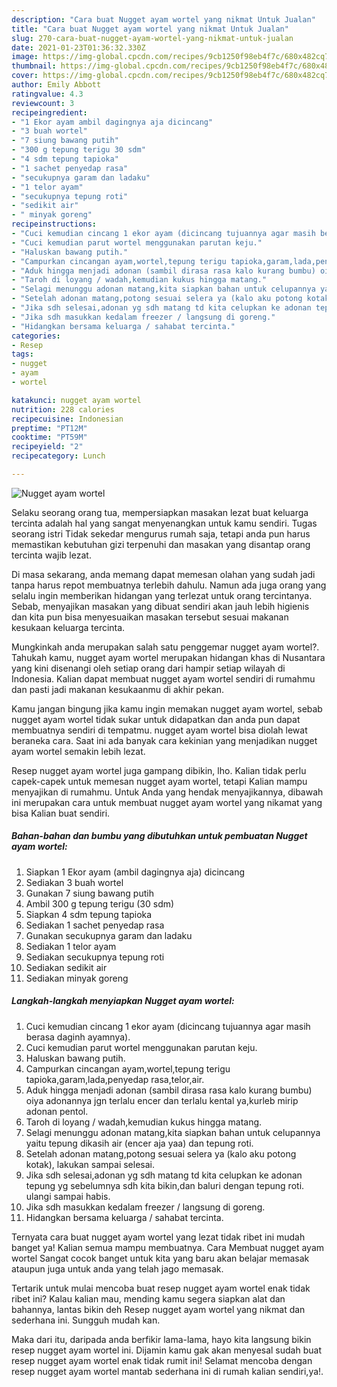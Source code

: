 ```yaml
---
description: "Cara buat Nugget ayam wortel yang nikmat Untuk Jualan"
title: "Cara buat Nugget ayam wortel yang nikmat Untuk Jualan"
slug: 270-cara-buat-nugget-ayam-wortel-yang-nikmat-untuk-jualan
date: 2021-01-23T01:36:32.330Z
image: https://img-global.cpcdn.com/recipes/9cb1250f98eb4f7c/680x482cq70/nugget-ayam-wortel-foto-resep-utama.jpg
thumbnail: https://img-global.cpcdn.com/recipes/9cb1250f98eb4f7c/680x482cq70/nugget-ayam-wortel-foto-resep-utama.jpg
cover: https://img-global.cpcdn.com/recipes/9cb1250f98eb4f7c/680x482cq70/nugget-ayam-wortel-foto-resep-utama.jpg
author: Emily Abbott
ratingvalue: 4.3
reviewcount: 3
recipeingredient:
- "1 Ekor ayam ambil dagingnya aja dicincang"
- "3 buah wortel"
- "7 siung bawang putih"
- "300 g tepung terigu 30 sdm"
- "4 sdm tepung tapioka"
- "1 sachet penyedap rasa"
- "secukupnya garam dan ladaku"
- "1 telor ayam"
- "secukupnya tepung roti"
- "sedikit air"
- " minyak goreng"
recipeinstructions:
- "Cuci kemudian cincang 1 ekor ayam (dicincang tujuannya agar masih berasa daginh ayamnya)."
- "Cuci kemudian parut wortel menggunakan parutan keju."
- "Haluskan bawang putih."
- "Campurkan cincangan ayam,wortel,tepung terigu tapioka,garam,lada,penyedap rasa,telor,air."
- "Aduk hingga menjadi adonan (sambil dirasa rasa kalo kurang bumbu) oiya adonannya jgn terlalu encer dan terlalu kental ya,kurleb mirip adonan pentol."
- "Taroh di loyang / wadah,kemudian kukus hingga matang."
- "Selagi menunggu adonan matang,kita siapkan bahan untuk celupannya yaitu tepung dikasih air (encer aja yaa) dan tepung roti."
- "Setelah adonan matang,potong sesuai selera ya (kalo aku potong kotak), lakukan sampai selesai."
- "Jika sdh selesai,adonan yg sdh matang td kita celupkan ke adonan tepung yg sebelumnya sdh kita bikin,dan baluri dengan tepung roti. ulangi sampai habis."
- "Jika sdh masukkan kedalam freezer / langsung di goreng."
- "Hidangkan bersama keluarga / sahabat tercinta."
categories:
- Resep
tags:
- nugget
- ayam
- wortel

katakunci: nugget ayam wortel 
nutrition: 228 calories
recipecuisine: Indonesian
preptime: "PT12M"
cooktime: "PT59M"
recipeyield: "2"
recipecategory: Lunch

---
```



![Nugget ayam wortel](https://img-global.cpcdn.com/recipes/9cb1250f98eb4f7c/680x482cq70/nugget-ayam-wortel-foto-resep-utama.jpg)

Selaku seorang orang tua, mempersiapkan masakan lezat buat keluarga tercinta adalah hal yang sangat menyenangkan untuk kamu sendiri. Tugas seorang istri Tidak sekedar mengurus rumah saja, tetapi anda pun harus memastikan kebutuhan gizi terpenuhi dan masakan yang disantap orang tercinta wajib lezat.

Di masa  sekarang, anda memang dapat memesan olahan yang sudah jadi tanpa harus repot membuatnya terlebih dahulu. Namun ada juga orang yang selalu ingin memberikan hidangan yang terlezat untuk orang tercintanya. Sebab, menyajikan masakan yang dibuat sendiri akan jauh lebih higienis dan kita pun bisa menyesuaikan masakan tersebut sesuai makanan kesukaan keluarga tercinta. 



Mungkinkah anda merupakan salah satu penggemar nugget ayam wortel?. Tahukah kamu, nugget ayam wortel merupakan hidangan khas di Nusantara yang kini disenangi oleh setiap orang dari hampir setiap wilayah di Indonesia. Kalian dapat membuat nugget ayam wortel sendiri di rumahmu dan pasti jadi makanan kesukaanmu di akhir pekan.

Kamu jangan bingung jika kamu ingin memakan nugget ayam wortel, sebab nugget ayam wortel tidak sukar untuk didapatkan dan anda pun dapat membuatnya sendiri di tempatmu. nugget ayam wortel bisa diolah lewat beraneka cara. Saat ini ada banyak cara kekinian yang menjadikan nugget ayam wortel semakin lebih lezat.

Resep nugget ayam wortel juga gampang dibikin, lho. Kalian tidak perlu capek-capek untuk memesan nugget ayam wortel, tetapi Kalian mampu menyajikan di rumahmu. Untuk Anda yang hendak menyajikannya, dibawah ini merupakan cara untuk membuat nugget ayam wortel yang nikamat yang bisa Kalian buat sendiri.

<!--inarticleads1-->

##### Bahan-bahan dan bumbu yang dibutuhkan untuk pembuatan Nugget ayam wortel:

1. Siapkan 1 Ekor ayam (ambil dagingnya aja) dicincang
1. Sediakan 3 buah wortel
1. Gunakan 7 siung bawang putih
1. Ambil 300 g tepung terigu (30 sdm)
1. Siapkan 4 sdm tepung tapioka
1. Sediakan 1 sachet penyedap rasa
1. Gunakan secukupnya garam dan ladaku
1. Sediakan 1 telor ayam
1. Sediakan secukupnya tepung roti
1. Sediakan sedikit air
1. Sediakan  minyak goreng




<!--inarticleads2-->

##### Langkah-langkah menyiapkan Nugget ayam wortel:

1. Cuci kemudian cincang 1 ekor ayam (dicincang tujuannya agar masih berasa daginh ayamnya).
1. Cuci kemudian parut wortel menggunakan parutan keju.
1. Haluskan bawang putih.
1. Campurkan cincangan ayam,wortel,tepung terigu tapioka,garam,lada,penyedap rasa,telor,air.
1. Aduk hingga menjadi adonan (sambil dirasa rasa kalo kurang bumbu) oiya adonannya jgn terlalu encer dan terlalu kental ya,kurleb mirip adonan pentol.
1. Taroh di loyang / wadah,kemudian kukus hingga matang.
1. Selagi menunggu adonan matang,kita siapkan bahan untuk celupannya yaitu tepung dikasih air (encer aja yaa) dan tepung roti.
1. Setelah adonan matang,potong sesuai selera ya (kalo aku potong kotak), lakukan sampai selesai.
1. Jika sdh selesai,adonan yg sdh matang td kita celupkan ke adonan tepung yg sebelumnya sdh kita bikin,dan baluri dengan tepung roti. ulangi sampai habis.
1. Jika sdh masukkan kedalam freezer / langsung di goreng.
1. Hidangkan bersama keluarga / sahabat tercinta.




Ternyata cara buat nugget ayam wortel yang lezat tidak ribet ini mudah banget ya! Kalian semua mampu membuatnya. Cara Membuat nugget ayam wortel Sangat cocok banget untuk kita yang baru akan belajar memasak ataupun juga untuk anda yang telah jago memasak.

Tertarik untuk mulai mencoba buat resep nugget ayam wortel enak tidak ribet ini? Kalau kalian mau, mending kamu segera siapkan alat dan bahannya, lantas bikin deh Resep nugget ayam wortel yang nikmat dan sederhana ini. Sungguh mudah kan. 

Maka dari itu, daripada anda berfikir lama-lama, hayo kita langsung bikin resep nugget ayam wortel ini. Dijamin kamu gak akan menyesal sudah buat resep nugget ayam wortel enak tidak rumit ini! Selamat mencoba dengan resep nugget ayam wortel mantab sederhana ini di rumah kalian sendiri,ya!.

